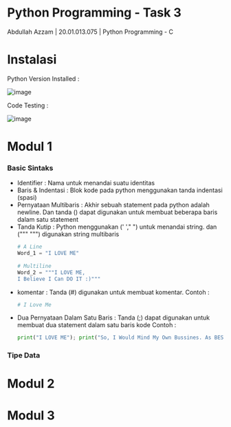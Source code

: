 # Python Programming - Task 3
Abdullah Azzam | 20.01.013.075 | Python Programming - C



# Instalasi

Python Version Installed :

![image](https://user-images.githubusercontent.com/92994688/228112712-39114de5-2d19-4ab3-a113-de9148f2b562.png)

Code Testing :

![image](https://user-images.githubusercontent.com/92994688/228112934-d1e88a5b-ec46-4999-be68-fc85044577ca.png)

# Modul 1
   ### Basic Sintaks 
   - Identifier : Nama untuk menandai suatu identitas
   - Baris & Indentasi : Blok kode pada python menggunakan tanda indentasi (spasi)
   - Pernyataan Multibaris : Akhir sebuah statement pada python adalah newline. Dan tanda (\) dapat digunakan untuk membuat beberapa baris dalam satu statement
   - Tanda Kutip : Python menggunakan (' '," ") untuk menandai string. dan ("""  """) digunakan string multibaris
     ```py
     # A Line 
     Word_1 = "I LOVE ME"
      
     # Multiline
     Word_2 = """I LOVE ME,
     I Believe I Can DO IT :)"""

     ```
   - komentar : Tanda (#) digunakan untuk membuat komentar.
     Contoh :
     ```py
     # I Love Me
     ```
   - Dua Pernyataan Dalam Satu Baris : Tanda (;) dapat digunakan untuk membuat dua statement dalam satu baris kode
     Contoh : 
     ```py
     print("I LOVE ME"); print("So, I Would Mind My Own Bussines. As BEST AS I CAN :)")
     ``` 
   ### Tipe Data
     
# Modul 2

# Modul 3

